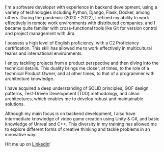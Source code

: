 I'm a software developer with experience in backend development, using a variety of technologies including Python, Django, Flask, Docker, among others. During the pandemic (2020 - 2022), I refined my ability to work effectively in remote work environments with distributed companies, and I became quite familiar with cross-functional tools like Git for version control and project management with Jira.

I possess a high level of English proficiency, with a C2 Proficiency certification. This skill has allowed me to work effectively in multicultural teams and international environments.

I enjoy tackling projects from a product perspective and then diving into the technical details. This duality brings me closer, at times, to the role of a technical Product Owner, and at other times, to that of a programmer with architecture knowledge.

I have acquired a deep understanding of SOLID principles, GOF design patterns, Test-Driven Development (TDD) methodology, and clean architectures, which enables me to develop robust and maintainable solutions.

Although my main focus is on backend development, I also have intermediate knowledge of video game creation using Unity & C#, and basic knowledge of Unreal and C++. This diversity in my training has allowed me to explore different forms of creative thinking and tackle problems in an innovative way.

Hit me up on [LinkedIn](https://www.linkedin.com/in/agus-fernandez/?locale=en_US)!
